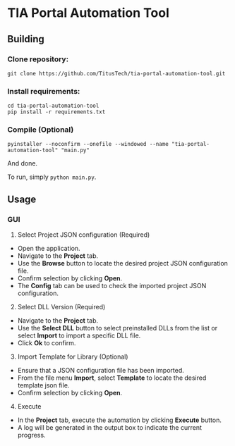 # TIA Portal Automation Tool

## Building

### Clone repository:

```
git clone https://github.com/TitusTech/tia-portal-automation-tool.git
```

### Install requirements:

```
cd tia-portal-automation-tool
pip install -r requirements.txt
```

### Compile (Optional)

```
pyinstaller --noconfirm --onefile --windowed --name "tia-portal-automation-tool" "main.py"
```

And done.

To run, simply `python main.py`.

## Usage

### GUI

1. Select Project JSON configuration (Required)

  - Open the application.
  - Navigate to the **Project** tab.
  - Use the **Browse** button to locate the desired project JSON configuration file.
  - Confirm selection by clicking **Open**.
  - The **Config** tab can be used to check the imported project JSON configuration.

2. Select DLL Version (Required)

  - Navigate to the **Project** tab.
  - Use the **Select DLL** button to select preinstalled DLLs from the list or select **Import** to import a specific DLL file.
  - Click **Ok** to confirm.

3. Import Template for Library (Optional)

  - Ensure that a JSON configuration file has been imported.
  - From the file menu **Import**, select **Template** to locate the desired template json file.
  - Confirm selection by clicking **Open**.

4. Execute

  - In the **Project** tab, execute the automation by clicking **Execute** button.
  - A log will be generated in the output box to indicate the current progress.
